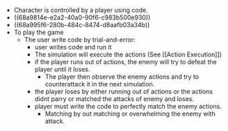 - Character is controlled by a player using code.
- ((68a9814e-e2a2-40a0-90f6-c983b500e930))
- ((68a995f6-280b-484c-8474-d8aafb03a34b))
- To play the game
	- The user write code by trial-and-error:
		- user writes code and run it
		- The simulation will execute the actions (See [[Action Execution]])
		- if the player runs out of actions, the enemy will try to defeat the player until it loses.
			- The player then observe the enemy actions and try to counterattack it in the next simulation.
		- the player loses by either running out of actions or the actions didnt parry or matched the attacks of enemy and loses.
		- player must write the code to perfectly match the enemy actions.
			- Matching by out matching or overwhelming the enemy with attack.